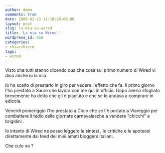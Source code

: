 ```yaml
---
author: dema
comments: true
date: 2009-02-23 11:10:28+00:00
layout: post
slug: la-mia-su-wired
title: 'La mia su Wired '
wordpress_id: 668
categories:
- chiacchiere
tags:
- wired
---
```


Visto che tutti stanno dicendo qualche cosa sul primo numero di Wired vi dico anche io la mia.

Io ho scelto di prestarlo in giro per vedere l'effetto che fa. Il primo giorno l'ho prestato a Sauro che lavora con me qui in ufficio. Dopo averlo sfogliato brevemente ha detto che gli è piaciuto e che se lo andava a comprare in edicola.

Venerdì pomeriggio l'ho prestato a Cidio che se l'è portato a Viareggio per combattere il tedio delle giornate carnevalesche a vendere "chicchi" e brigidini .

Io intanto di Wired ne posso leggere le sintesi , le critiche e le apoteosi direttamente dai feed dei miei amati bloggers italiani.

Che culo no ?
